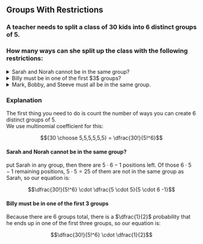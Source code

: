 ## Groups With Restrictions
### A teacher needs to split a class of $30$ kids into $6$ distinct groups of $5$.  
### How many ways can she split up the class with the following restrictions:

<details>
  $\dfrac{30!}{5!^6} \cdot \dfrac{5 \cdot 5}{5 \cdot 6 - 1}$
  <summary>Sarah and Norah cannot be in the same group?</summary>
</details>

<details>
  $\dfrac{30!}{5!^6} \cdot \dfrac{1}{2}$
  <summary>Billy must be in one of the first $3$ groups?</summary>
</details>

<details>
  $\dfrac{30!}{5!^6} \cdot \dfrac{4}{5 \cdot 5 + 4}$
  <summary>Mark, Bobby, and Steeve must all be in the same group.</summary>
</details>

### Explanation
The first thing you need to do is count the number of ways you can create $6$ distinct groups of $5$.  
We use multinomial coefficient for this:
```math
{30 \choose 5,5,5,5,5,5} = \dfrac{30!}{5!^6}
```
#### Sarah and Norah cannot be in the same group?
put Sarah in any group, then there are $5 \cdot 6 - 1$ positions left.  Of those $6 \cdot 5 - 1$ remaining positions, $5 \cdot 5 = 25$ of them are not in the same group as Sarah, so our equation is:
```math
\dfrac{30!}{5!^6} \cdot \dfrac{5 \cdot 5}{5 \cdot 6 -1}
```
#### Billy must be in one of the first $3$ groups
Because there are $6$ groups total, there is a $\dfrac{1}{2}$ probability that he ends up in one of the first three groups, so our equation is:
```math
\dfrac{30!}{5!^6} \cdot \dfrac{1}{2}
```
